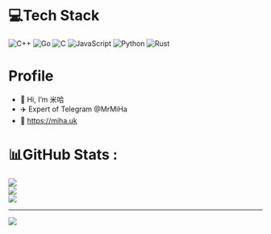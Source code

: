 
# 💻Tech Stack
![C++](https://img.shields.io/badge/c++-%2300599C.svg?style=for-the-badge&logo=c%2B%2B&logoColor=white) ![Go](https://img.shields.io/badge/go-%2300ADD8.svg?style=for-the-badge&logo=go&logoColor=white) ![C](https://img.shields.io/badge/c-%2300599C.svg?style=for-the-badge&logo=c&logoColor=white) ![JavaScript](https://img.shields.io/badge/javascript-%23323330.svg?style=for-the-badge&logo=javascript&logoColor=%23F7DF1E) ![Python](https://img.shields.io/badge/python-3670A0?style=for-the-badge&logo=python&logoColor=ffdd54)  ![Rust](https://img.shields.io/badge/rust-%2300ADD8?style=for-the-badge&logo=rust&logoColor=ffdd54)


# Profile
- 👋 Hi, I’m 米哈
- ✈️ Expert of Telegram @MrMiHa
- 🔗 https://miha.uk

# 📊GitHub Stats :
![](https://github-readme-stats.vercel.app/api?username=MihaKun&theme=bear&hide_border=false&include_all_commits=false&count_private=false)<br/>
![](https://github-readme-streak-stats.herokuapp.com/?user=MihaKun&theme=bear&hide_border=false)<br/>
![](https://github-readme-stats.vercel.app/api/top-langs/?username=MihaKun&theme=bear&hide_border=false&include_all_commits=false&count_private=false&layout=compact)

---
[![](https://visitcount.itsvg.in/api?id=MihaKun&icon=0&color=0)](https://visitcount.itsvg.in)
